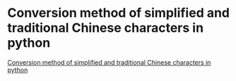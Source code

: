 # Conversion method of simplified and traditional Chinese characters in python
[Conversion method of simplified and traditional Chinese characters in python](https://aiwithcloud.com/2022/09/14/conversion_method_of_simplified_and_traditional_chinese_characters_in_python/)